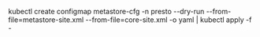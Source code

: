 kubectl create configmap metastore-cfg -n presto --dry-run --from-file=metastore-site.xml --from-file=core-site.xml -o yaml | kubectl apply -f -
